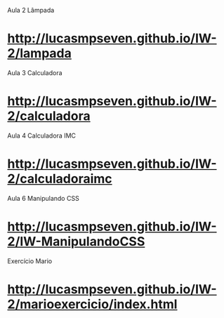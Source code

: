 Aula 2 Lâmpada
# http://lucasmpseven.github.io/IW-2/lampada
Aula 3 Calculadora
# http://lucasmpseven.github.io/IW-2/calculadora
Aula 4 Calculadora IMC
# http://lucasmpseven.github.io/IW-2/calculadoraimc
Aula 6 Manipulando CSS
# http://lucasmpseven.github.io/IW-2/IW-ManipulandoCSS

Exercício Mario
# http://lucasmpseven.github.io/IW-2/marioexercicio/index.html
